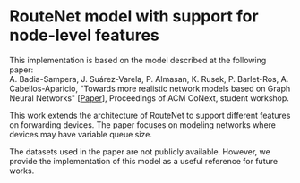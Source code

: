 # RouteNet model with support for node-level features

This implementation is based on the model described at the following paper:<br>
A. Badia-Sampera, J. Suárez-Varela, P. Almasan, K. Rusek, P. Barlet-Ros, A. Cabellos-Aparicio, "Towards more realistic network models based on Graph Neural Networks" [[Paper](https://personals.ac.upc.edu/pbarlet/papers/gnn.conext2019.pdf)], Proceedings of ACM CoNext, student workshop.

This work extends the architecture of RouteNet to support different features on forwarding devices. The paper focuses on modeling networks where devices may have variable queue size.

The datasets used in the paper are not publicly available. However, we provide the implementation of this model as a useful reference for future works.
